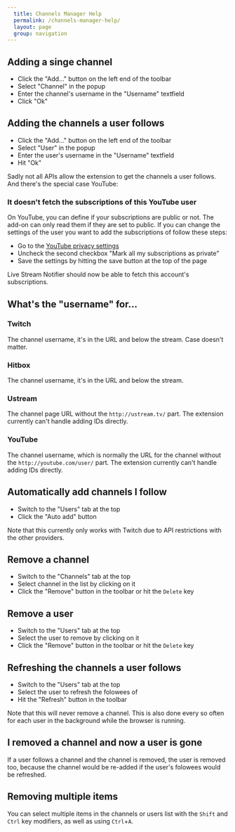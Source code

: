 ```yaml
---
  title: Channels Manager Help
  permalink: /channels-manager-help/
  layout: page
  group: navigation
---
```

## Adding a singe channel
 - Click the "Add..." button on the left end of the toolbar
 - Select "Channel" in the popup
 - Enter the channel's username in the "Username" textfield
 - Click "Ok"

## Adding the channels a user follows
 - Click the "Add..." button on the left end of the toolbar
 - Select "User" in the popup
 - Enter the user's username in the "Username" textfield
 - Hit "Ok"

Sadly not all APIs allow the extension to get the channels a user follows. And there's the special case YouTube:

### It doesn't fetch the subscriptions of this YouTube user
On YouTube, you can define if your subscriptions are public or not. The add-on can only read them if they are set to public.
If you can change the settings of the user you want to add the subscriptions of follow these steps:

 - Go to the [YouTube privacy settings](https://www.youtube.com/account_privacy)
 - Uncheck the second checkbox "Mark all my subscriptions as private"
 - Save the settings by hitting the save button at the top of the page

Live Stream Notifier should now be able to fetch this account's subscriptions.

## What's the "username" for...
### Twitch
The channel username, it's in the URL and below the stream. Case doesn't matter.
### Hitbox
The channel username, it's in the URL and below the stream.
### Ustream
The channel page URL without the `http://ustream.tv/` part. The extension currently can't handle adding IDs directly.
### YouTube
The channel username, which is normally the URL for the channel without the `http://youtube.com/user/` part. The extension currently can't handle adding IDs directly.

## Automatically add channels I follow
 - Switch to the "Users" tab at the top
 - Click the "Auto add" button

Note that this currently only works with Twitch due to API restrictions with the other providers.

## Remove a channel
 - Switch to the "Channels" tab at the top
 - Select channel in the list by clicking on it
 - Click the "Remove" button in the toolbar or hit the `Delete` key

## Remove a user
 - Switch to the "Users" tab at the top
 - Select the user to remove by clicking on it
 - Click the "Remove" button in the toolbar or hit the `Delete` key

## Refreshing the channels a user follows
 - Switch to the "Users" tab at the top
 - Select the user to refresh the folowees of
 - Hit the "Refresh" button in the toolbar

Note that this will never remove a channel. This is also done every so often for each user in the background while the browser is running.

## I removed a channel and now a user is gone
If a user follows a channel and the channel is removed, the user is removed too, because the channel would be re-added if the user's folowees would be refreshed.

## Removing multiple items
You can select multiple items in the channels or users list with the `Shift` and `Ctrl` key modifiers, as well as using `Ctrl`+`A`.

